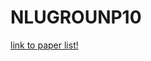 # NLUGROUNP10
[link to paper list!](https://docs.google.com/document/d/1AmuBuxg5eKTCzKFTUnCf1y9VGMaLY_9QevPvpbP7SdA/edit?usp=sharing)
